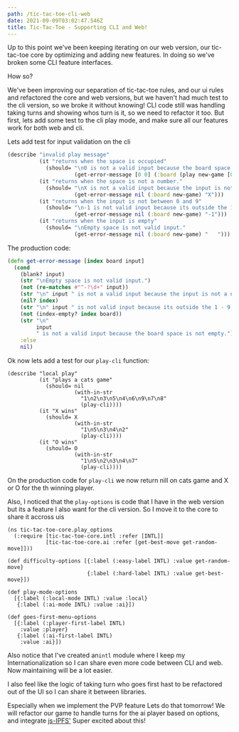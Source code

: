 ```yaml
---
path: /tic-tac-toe-cli-web
date: 2021-09-09T03:02:47.546Z
title: Tic-Tac-Toe - Supporting CLI and Web!
---
```


Up to this point we've been keeping iterating on our web version, our tic-tac-toe core by optimizing and adding new features.
In doing so we've broken some CLI feature interfaces.  

How so?

We've been improving our separation of tic-tac-toe rules, and our ui rules and refactored the core and web versions, but we haven't 
had much test to the cli version, so we broke it without knowing!
CLI code still was handling taking turns and showing whos turn is it, so we need to refactor it too. 
But first, lets add some test to the cli play mode, and make sure all our features work for both web and cli.


Lets add test for input validation on the cli
```clojure
(describe "invalid play message"
          (it "returns when the space is occupied"
            (should= "\n0 is not a valid input because the board space is not empty."
                     (get-error-message [0 0] (:board (play new-game [0 0])) "0")))
          (it "returns when the space is not a number."
            (should= "\nX is not a valid input because the input is not a number."
                     (get-error-message nil (:board new-game) "X")))
          (it "returns when the input is not between 0 and 9"
            (should= "\n-1 is not valid input because its outside the 1 - 9 range."
                     (get-error-message nil (:board new-game) "-1")))
          (it "returns when the input is empty"
            (should= "\nEmpty space is not valid input."
                     (get-error-message nil (:board new-game) "   ")))
```
The production code:
```clojure
(defn get-error-message [index board input]
  (cond
    (blank? input)
    (str "\nEmpty space is not valid input.")
    (not (re-matches #"^-?\d+" input))
    (str "\n" input " is not a valid input because the input is not a number.")
    (nil? index)
    (str "\n" input " is not valid input because its outside the 1 - 9 range.")
    (not (index-empty? index board))
    (str "\n"
         input
         " is not a valid input because the board space is not empty.")
    :else
    nil)
```

Ok now lets add a test for our `play-cli` function:
```
(describe "local play"
          (it "plays a cats game"
            (should= nil
                     (with-in-str
                       "1\n2\n3\n5\n4\n6\n9\n7\n8"
                       (play-cli))))
          (it "X wins"
            (should= X
                     (with-in-str
                       "1\n5\n3\n4\n2"
                       (play-cli))))
          (it "O wins"
            (should= O
                     (with-in-str
                       "1\n5\n2\n3\n4\n7"
                       (play-cli))))
```

On the production code for `play-cli` we now return nill on cats game and X or O for the th winning player. 

Also, I noticed that the `play-options` is code that I have in the web version but its a feature I also want
for the cli version. So I move it to the core to share it accross uis


```
(ns tic-tac-toe-core.play_options
  (:require [tic-tac-toe-core.intl :refer [INTL]]
            [tic-tac-toe-core.ai :refer [get-best-move get-random-move]]))

(def difficulty-options [{:label (:easy-label INTL) :value get-random-move}
                         {:label (:hard-label INTL) :value get-best-move}])

(def play-mode-options
  [{:label (:local-mode INTL) :value :local}
   {:label (:ai-mode INTL) :value :ai}])

(def goes-first-menu-options
  [{:label (:player-first-label INTL)
    :value :player}
   {:label (:ai-first-label INTL)
    :value :ai}])
```

Also notice that I've created an`intl` module where I keep my Internationalization so I can share even more code between
CLI and web. Now maintaining will be a lot easier.

I also feel like the logic of taking turn who goes first hast to be refactored out of the UI so I can share it between libraries.

Especially when we implement the PVP feature Lets do that tomorrow!
We will refactor our game to handle turns for the ai player based on options, and integrate [js-IPFS'](https://js.ipfs.io/)
Super excited about this!




